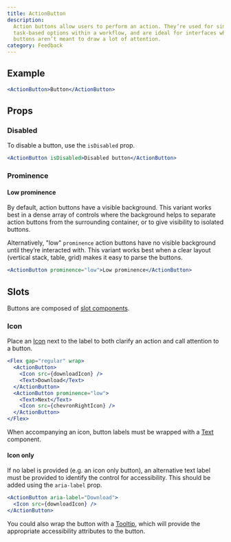 ```yaml
---
title: ActionButton
description:
  Action buttons allow users to perform an action. They’re used for similar,
  task-based options within a workflow, and are ideal for interfaces where
  buttons aren’t meant to draw a lot of attention.
category: Feedback
---
```


## Example

```jsx {% live=true %}
<ActionButton>Button</ActionButton>
```

## Props

### Disabled

To disable a button, use the `isDisabled` prop.

```jsx {% live=true %}
<ActionButton isDisabled>Disabled button</ActionButton>
```

### Prominence

#### Low prominence

By default, action buttons have a visible background. This variant works best in
a dense array of controls where the background helps to separate action buttons
from the surrounding container, or to give visibility to isolated buttons.

Alternatively, "low" `prominence` action buttons have no visible background
until they’re interacted with. This variant works best when a clear layout
(vertical stack, table, grid) makes it easy to parse the buttons.

```jsx {% live=true %}
<ActionButton prominence="low">Low prominence</ActionButton>
```

## Slots

Buttons are composed of [slot components](/package/slots).

### Icon

Place an [Icon](/package/icon) next to the label to both clarify an action and
call attention to a button.

```jsx {% live=true %}
<Flex gap="regular" wrap>
  <ActionButton>
    <Icon src={downloadIcon} />
    <Text>Download</Text>
  </ActionButton>
  <ActionButton prominence="low">
    <Text>Next</Text>
    <Icon src={chevronRightIcon} />
  </ActionButton>
</Flex>
```

When accompanying an icon, button labels must be wrapped with a
[Text](/package/typography/text) component.

#### Icon only

If no label is provided (e.g. an icon only button), an alternative text label
must be provided to identify the control for accessibility. This should be added
using the `aria-label` prop.

```jsx {% live=true %}
<ActionButton aria-label="Download">
  <Icon src={downloadIcon} />
</ActionButton>
```

You could also wrap the button with a [Tooltip](/package/tooltip), which will
provide the appropriate accessibility attributes to the button.
